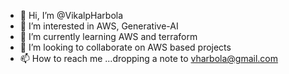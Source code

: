 - 👋 Hi, I’m @VikalpHarbola
- 👀 I’m interested in AWS, Generative-AI
- 🌱 I’m currently learning AWS and terraform
- 💞️ I’m looking to collaborate on AWS based projects
- 📫 How to reach me ...dropping a note to vharbola@gmail.com

<!---
VikalpHarbola/VikalpHarbola is a ✨ special ✨ repository because its `README.md` (this file) appears on your GitHub profile.
You can click the Preview link to take a look at your changes.
--->
